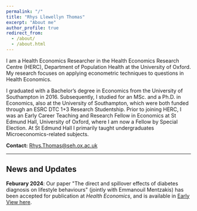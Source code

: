 ```yaml
---
permalink: "/"
title: "Rhys Llewellyn Thomas"
excerpt: "About me"
author_profile: true
redirect_from:
  - /about/
  - /about.html
---
```


I am a Health Economics Researcher in the Health Economics Research Centre (HERC), Department of Population Health at the University of Oxford. My research focuses on applying econometric techniques to questions in Health Economics.

I graduated with a Bachelor’s degree in Economics from the University of Southampton in 2016. Subsequently, I studied for an MSc. and a Ph.D. in Economics, also at the University of Southampton, which were both funded through an ESRC DTC 1+3 Research Studentship. Prior to joining HERC, I was an Early Career Teaching and Research Fellow in Economics at St Edmund Hall, University of Oxford, where I am now a Fellow by Special Election. At St Edmund Hall I primarily taught undergraduates Microeconomics-related subjects.


**Contact:** Rhys.Thomas@seh.ox.ac.uk

***

## News and Updates
**Feburary 2024**: Our paper "The direct and spillover effects of diabetes diagnosis on lifestyle behaviours" (jointly with Emmanouil Mentzakis) has been accepted for publication at *Health Economics*, and is available in [Early View here](https://onlinelibrary.wiley.com/doi/10.1002/hec.4803). 
